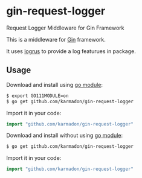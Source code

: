 # gin-request-logger
Request Logger Middleware for Gin Framework

This is a middleware for [Gin](https://github.com/gin-gonic/gin) framework.

It uses [logrus](https://github.com/sirupsen/logrus) to provide a log featurues in package.

## Usage

Download and install using [go module](https://blog.golang.org/using-go-modules):

```sh
$ export GO111MODULE=on
$ go get github.com/karmadon/gin-request-logger
```

Import it in your code:

```go
import "github.com/karmadon/gin-request-logger"
```

Download and install without using [go module](https://blog.golang.org/using-go-modules):

```sh
$ go get github.com/karmadon/gin-request-logger
```

Import it in your code:

```go
import "github.com/karmadon/gin-request-logger"
```
